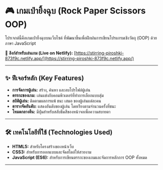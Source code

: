 # 🎮 เกมเป่ายิ้งฉุบ (Rock Paper Scissors OOP)

โปรเจกต์นี้คือเกมเป่ายิ้งฉุบบนเว็บไซต์ ที่พัฒนาขึ้นเพื่อฝึกฝนการเขียนโปรแกรมเชิงวัตถุ (OOP) ด้วยภาษา JavaScript

🔗 **ลิงก์สำหรับเล่นเกม (Live on Netlify):** [https://stirring-piroshki-873f9c.netlify.app/](https://stirring-piroshki-873f9c.netlify.app/)

---

## ✨ ฟีเจอร์หลัก (Key Features)

-   **การจัดการผู้เล่น:** สร้าง, ค้นหา และลบโปรไฟล์ผู้เล่น
-   **ตรรกะของเกม:** เล่นแข่งกับคอมพิวเตอร์ที่ทำการเลือกแบบสุ่ม
-   **สถิติผู้เล่น:** ติดตามผลการแพ้ ชนะ เสมอ ของผู้เล่นแต่ละคน
-   **ตารางจัดอันดับ:** แสดงอันดับของผู้เล่น โดยเรียงตามจำนวนครั้งที่ชนะ
-   **โหมดกลางคืน:** มีปุ่มสำหรับสลับธีมสีของหน้าจอเพื่อความสบายตา

---

## 🛠️ เทคโนโลยีที่ใช้ (Technologies Used)

-   **HTML5:** สำหรับโครงสร้างของหน้าเว็บ
-   **CSS3:** สำหรับการออกแบบและจัดสไตล์ให้สวยงาม
-   **JavaScript (ES6):** สำหรับการเขียนตรรกะของเกมและจัดการหลักการ OOP ทั้งหมด

---